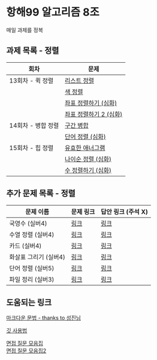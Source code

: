 # 항해99 알고리즘 8조
매일 과제를 정복

## 과제 목록 - 정렬
| 회차 | 문제 |
| ------ | ----------- |
| 13회차 - 퀵 정렬| [리스트 정렬](https://leetcode.com/problems/sort-list/)|
|       | [색 정렬](https://leetcode.com/problems/sort-colors/)|
| | [좌표 정렬하기 (심화)](https://www.acmicpc.net/problem/11650)
| | [좌표 정렬하기 2 (심화)](https://www.acmicpc.net/problem/11651)
| 14회차 - 병합 정렬| [구간 병합](https://leetcode.com/problems/merge-intervals/)
|| [단어 정렬 (심화)](https://www.acmicpc.net/problem/1181)
| 15회차 - 힙 정렬| [유효한 애너그램](https://leetcode.com/problems/valid-anagram/)|
||[나이순 정렬 (심화)](https://www.acmicpc.net/problem/10814)
||[수 정렬하기 (심화)](https://www.acmicpc.net/problem/2751)

## 추가 문제 목록 - 정렬

| 문제 이름| 문제 링크 | 답안 링크 (주석 X)|
| ------ | ----------- | -----------|
| 국영수 (실버4) | [링크](https://www.acmicpc.net/problem/10825) | [링크](https://github.com/rhs0266/FastCampus/blob/main/%EA%B0%95%EC%9D%98%20%EC%9E%90%EB%A3%8C/02-%EC%95%8C%EA%B3%A0%EB%A6%AC%EC%A6%98/03~04-%EC%A0%95%EB%A0%AC/%EB%AC%B8%EC%A0%9C%EB%B3%84%20%EC%BD%94%EB%93%9C/10825-%EA%B5%AD%EC%98%81%EC%88%98/solution.py) |
| 수열 정렬 (실버4) | [링크](https://www.acmicpc.net/problem/1015) | [링크](https://github.com/rhs0266/FastCampus/tree/main/%EA%B0%95%EC%9D%98%20%EC%9E%90%EB%A3%8C/02-%EC%95%8C%EA%B3%A0%EB%A6%AC%EC%A6%98/03~04-%EC%A0%95%EB%A0%AC/%EB%AC%B8%EC%A0%9C%EB%B3%84%20%EC%BD%94%EB%93%9C/1015-%EC%88%98%EC%97%B4%20%EC%A0%95%EB%A0%AC) |
카드 (실버4) | [링크](https://www.acmicpc.net/problem/11652) | [링크](https://github.com/rhs0266/FastCampus/blob/main/%EA%B0%95%EC%9D%98%20%EC%9E%90%EB%A3%8C/02-%EC%95%8C%EA%B3%A0%EB%A6%AC%EC%A6%98/03~04-%EC%A0%95%EB%A0%AC/%EB%AC%B8%EC%A0%9C%EB%B3%84%20%EC%BD%94%EB%93%9C/11652-%EC%B9%B4%EB%93%9C/solution.py) |
화살표 그리기 (실버4) | [링크](https://www.acmicpc.net/problem/15970) | [링크](https://github.com/rhs0266/FastCampus/blob/main/%EA%B0%95%EC%9D%98%20%EC%9E%90%EB%A3%8C/02-%EC%95%8C%EA%B3%A0%EB%A6%AC%EC%A6%98/03~04-%EC%A0%95%EB%A0%AC/%EB%AC%B8%EC%A0%9C%EB%B3%84%20%EC%BD%94%EB%93%9C/15970-%ED%99%94%EC%82%B4%ED%91%9C%20%EA%B7%B8%EB%A6%AC%EA%B8%B0/solution.py) |
단어 정렬 (실버5) | [링크](https://www.acmicpc.net/problem/1181) | [링크](https://github.com/rhs0266/FastCampus/blob/main/%EA%B0%95%EC%9D%98%20%EC%9E%90%EB%A3%8C/02-%EC%95%8C%EA%B3%A0%EB%A6%AC%EC%A6%98/03~04-%EC%A0%95%EB%A0%AC/%EB%AC%B8%EC%A0%9C%EB%B3%84%20%EC%BD%94%EB%93%9C/1181-%EB%8B%A8%EC%96%B4%20%EC%A0%95%EB%A0%AC/solution.py) |
파일 정리 (실버3) | [링크](https://www.acmicpc.net/problem/20291) | [링크](https://github.com/rhs0266/FastCampus/blob/main/%EA%B0%95%EC%9D%98%20%EC%9E%90%EB%A3%8C/02-%EC%95%8C%EA%B3%A0%EB%A6%AC%EC%A6%98/03~04-%EC%A0%95%EB%A0%AC/%EB%AC%B8%EC%A0%9C%EB%B3%84%20%EC%BD%94%EB%93%9C/20291-%ED%8C%8C%EC%9D%BC%20%EC%A0%95%EB%A6%AC/solution.py)

## 도움되는 링크

[마크다운 문법 - thanks to 성진님](https://markdown-it.github.io/)

[깃 사용법](https://www.youtube.com/watch?v=FXDjmsiv8fI&t=2s)

[면접 질문 모음집](https://github.com/JaeYeopHan/Interview_Question_for_Beginner)</br>
[면접 질문 모음집2](https://mangkyu.tistory.com/88)
